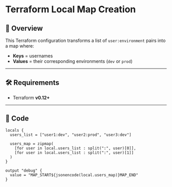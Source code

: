# Terraform Local Map Creation

## 📌 Overview
This Terraform configuration transforms a list of `user:environment` pairs into a map where:
- **Keys** = usernames
- **Values** = their corresponding environments (`dev` or `prod`)

---

## 🛠️ Requirements
- Terraform **v0.12+**

---

## 📂 Code
```hcl
locals {
  users_list = ["user1:dev", "user2:prod", "user3:dev"]

  users_map = zipmap(
    [for user in local.users_list : split(":", user)[0]],
    [for user in local.users_list : split(":", user)[1]]
  )
}

output "debug" {
  value = "MAP_START${jsonencode(local.users_map)}MAP_END"
}
